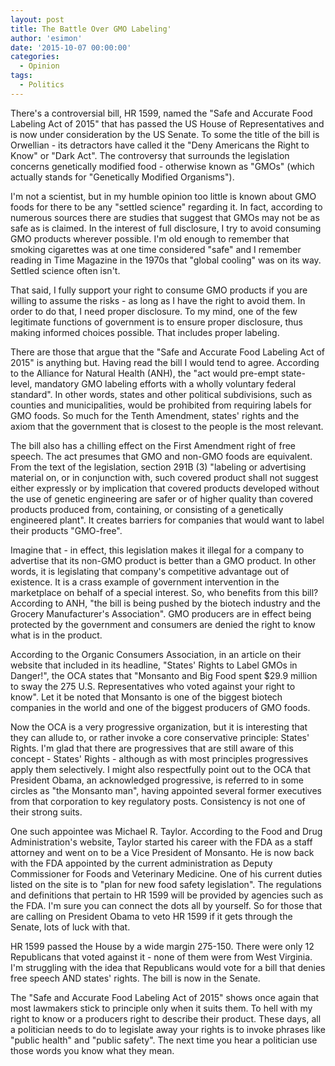 ```yaml
---
layout: post
title: The Battle Over GMO Labeling'
author: 'esimon'
date: '2015-10-07 00:00:00'
categories:
  - Opinion
tags:
  - Politics
---
```

There's a controversial bill, HR 1599, named the "Safe and Accurate Food Labeling Act of 2015" that has passed the US House of Representatives and is now under consideration by the US Senate. To some the title of the bill is Orwellian - its detractors have called it the "Deny Americans the Right to Know" or "Dark Act". The controversy that surrounds the legislation concerns genetically modified food - otherwise known as "GMOs" (which actually stands for "Genetically Modified Organisms"). 

I'm not a scientist, but in my humble opinion too little is known about GMO foods for there to be any "settled science" regarding it. In fact, according to numerous sources there are studies that suggest that GMOs may not be as safe as is claimed. In the interest of full disclosure, I try to avoid consuming GMO products wherever possible. I'm old enough to remember that smoking cigarettes was at one time considered "safe" and I remember reading in Time Magazine in the 1970s that "global cooling" was on its way. Settled science often isn't. 

That said, I fully support your right to consume GMO products if you are willing to assume the risks - as long as I have the right to avoid them. In order to do that, I need proper disclosure. To my mind, one of the few legitimate functions of government is to ensure proper disclosure, thus making informed choices possible. That includes proper labeling. 

There are those that argue that the "Safe and Accurate Food Labeling Act of 2015" is anything but. Having read the bill I would tend to agree. According to the Alliance for Natural Health (ANH), the "act would pre-empt state-level, mandatory GMO labeling efforts with a wholly voluntary federal standard". In other words, states and other political subdivisions, such as counties and municipalities, would be prohibited from requiring labels for GMO foods. So much for the Tenth Amendment, states' rights and the axiom that the government that is closest to the people is the most relevant. 

The bill also has a chilling effect on the First Amendment right of free speech. The act presumes that GMO and non-GMO foods are equivalent. From the text of the legislation, section 291B (3) "labeling or advertising material on, or in conjunction with, such covered product shall not suggest either expressly or by implication that covered products developed without the use of genetic engineering are safer or of higher quality than covered products produced from, containing, or consisting of a genetically engineered plant". It creates barriers for companies that would want to label their products "GMO-free". 

Imagine that - in effect, this legislation makes it illegal for a company to advertise that its non-GMO product is better than a GMO product. In other words, it is legislating that company's competitive advantage out of existence. It is a crass example of government intervention in the marketplace on behalf of a special interest. So, who benefits from this bill? According to ANH, "the bill is being pushed by the biotech industry and the Grocery Manufacturer's Association". GMO producers are in effect being protected by the government and consumers are denied the right to know what is in the product. 

According to the Organic Consumers Association, in an article on their website that included in its headline, "States' Rights to Label GMOs in Danger!", the OCA states that "Monsanto and Big Food spent $29.9 million to sway the 275 U.S. Representatives who voted against your right to know". Let it be noted that Monsanto is one of the biggest biotech companies in the world and one of the biggest producers of GMO foods. 

Now the OCA is a very progressive organization, but it is interesting that they can allude to, or rather invoke a core conservative principle: States' Rights. I'm glad that there are progressives that are still aware of this concept - States' Rights - although as with most principles progressives apply them selectively. I might also respectfully point out to the OCA that President Obama, an acknowledged progressive, is referred to in some circles as "the Monsanto man", having appointed several former executives from that corporation to key regulatory posts. Consistency is not one of their strong suits. 

One such appointee was Michael R. Taylor. According to the Food and Drug Administration's website, Taylor started his career with the FDA as a staff attorney and went on to be a Vice President of Monsanto. He is now back with the FDA appointed by the current administration as Deputy Commissioner for Foods and Veterinary Medicine. One of his current duties listed on the site is to "plan for new food safety legislation". The regulations and definitions that pertain to HR 1599 will be provided by agencies such as the FDA. I'm sure you can connect the dots all by yourself. So for those that are calling on President Obama to veto HR 1599 if it gets through the Senate, lots of luck with that. 

HR 1599 passed the House by a wide margin 275-150. There were only 12 Republicans that voted against it - none of them were from West Virginia. I'm struggling with the idea that Republicans would vote for a bill that denies free speech AND states' rights. The bill is now in the Senate. 

The "Safe and Accurate Food Labeling Act of 2015" shows once again that most lawmakers stick to principle only when it suits them. To hell with my right to know or a producers right to describe their product. These days, all a politician needs to do to legislate away your rights is to invoke phrases like "public health" and "public safety". The next time you hear a politician use those words you know what they mean. 


